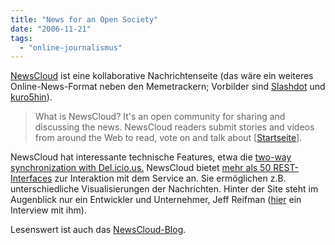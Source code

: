 ```yaml
---
title: "News for an Open Society"
date: "2006-11-21"
tags: 
  - "online-journalismus"
---
```


[NewsCloud](http://www.newscloud.com/ "NewsCloud.com - news for an open society") ist eine kollaborative Nachrichtenseite (das wäre ein weiteres Online-News-Format neben den Memetrackern; Vorbilder sind [Slashdot](http://slashdot.org/ "Slashdot") und [kuro5hin](http://www.kuro5hin.org/ "kuro5hin")).

> What is NewsCloud? It's an open community for sharing and discussing the news. NewsCloud readers submit stories and videos from around the Web to read, vote on and talk about \[[Startseite](http://www.newscloud.com/ "NewsCloud.com - news for an open society")\].

NewsCloud hat interessante technische Features, etwa die [two-way synchronization with Del.icio.us.](http://www.newscloud.com/learn/more/ "Learn more about NewsCloud.com - news for an open society") NewsCloud bietet [mehr als 50 REST-Interfaces](http://blog.newscloud.com/2006/10/newscloud_relea.html "NewsCloud.com Blog - News for an Open Society: NewsCloud Releases Open Media Web Services and API") zur Interaktion mit dem Service an. Sie ermöglichen z.B. unterschiedliche Visualisierungen der Nachrichten. Hinter der Site steht im Augenblick nur ein Entwickler und Unternehmer, Jeff Reifman ([hier](http://www.npost.com/interview.jsp?intID=INT00162 "nPost.com Interview with Jeff Reifman, CEO of NewsCloud") ein Interview mit ihm).

Lesenswert ist auch das [NewsCloud-Blog](http://blog.newscloud.com/ "NewsCloud.com Blog - News for an Open Society").
